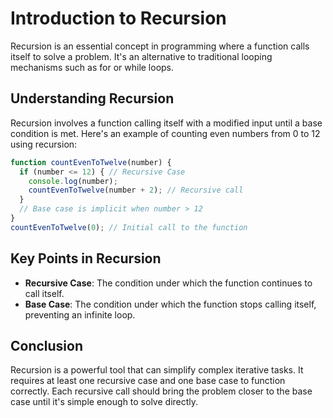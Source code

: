 
# Introduction to Recursion

Recursion is an essential concept in programming where a function calls itself to solve a problem. It's an alternative to traditional looping mechanisms such as for or while loops.

## Understanding Recursion

Recursion involves a function calling itself with a modified input until a base condition is met. Here's an example of counting even numbers from 0 to 12 using recursion:

```javascript
function countEvenToTwelve(number) {
  if (number <= 12) { // Recursive Case
    console.log(number);
    countEvenToTwelve(number + 2); // Recursive call
  }
  // Base case is implicit when number > 12
}
countEvenToTwelve(0); // Initial call to the function
```

## Key Points in Recursion

- **Recursive Case**: The condition under which the function continues to call itself.
- **Base Case**: The condition under which the function stops calling itself, preventing an infinite loop.

## Conclusion

Recursion is a powerful tool that can simplify complex iterative tasks. It requires at least one recursive case and one base case to function correctly. Each recursive call should bring the problem closer to the base case until it's simple enough to solve directly.

